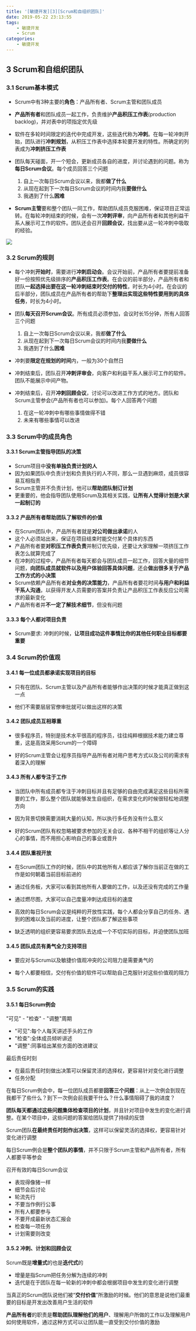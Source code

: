 ```yaml
---
title: '[敏捷开发][3][Scrum和自组织团队]'
date: 2019-05-22 23:13:55
tags:
    - 敏捷开发
    - Scrum
categories:
    - 敏捷开发
---
```

## 3 Scrum和自组织团队

### 3.1 Scrum基本模式

- Scrum中有3种主要的**角色**：产品所有者、Scrum主管和团队成员

- **产品所有者**和团队成员一起工作，负责维护**产品积压工作表**(production backlog)，并对表中的项指定优先级

- 软件在多轮时间限定的迭代中完成开发，这些迭代称为**冲刺**。在每一轮冲刺开始，团队进行**冲刺规划**，从积压工作表中选择本轮要开发的特性。所确定的列表成为**冲刺挤压工作表**

- 团队每天碰面，开一个短会，更新成员各自的进度，并讨论遇到的问题。称为**每日Scrum会议**。每个成员回答三个问题
    1. 自上一次每日Scrum会议以来，我都**做了什么**
    2. 从现在起到下一次每日Scrum会议的时间内我**要做什么**
    3. 我遇到了什么**困难**

- **Scrum主管**要和整个团队一同工作，帮助团队成员克服困难，保证项目正常运转。在每轮冲刺结束的时候，会有一次**冲刺评审**，向产品所有者和其他利益干系人展示可工作的软件。团队还会召开**回顾会议**，找出要从这一轮冲刺中吸取的经验。

![](敏捷开发-3-Scrum和自组织团队/0520_0.jpg)

### 3.2 Scrum的规则

- 每个冲刺**开始时**，需要进行**冲刺启动会**。会议开始前，产品所有者要提前准备好一份按照优先级排序的**产品积压工作表**。在会议的前半部分，产品所有者和团队**一起选择出要在这一轮冲刺结束时交付的特性**，时长为4小时。在会议的后半部分，团队成员在产品所有者的帮助下**整理出实现这些特性要用到的具体任务**，时长为4小时。

- 团队**每天召开Scrum会议**。所有成员必须参加，会议时长15分钟，所有人回答三个问题
    1. 自上一次每日Scrum会议以来，我都**做了什么**
    2. 从现在起到下一次每日Scrum会议的时间内我**要做什么**
    3. 我遇到了什么**困难**

- 冲刺要**限定在规划的时间**内，一般为30个自然日

- 冲刺结束后，团队召开**冲刺评审会**，向客户和利益干系人展示可工作的软件。团队不能展示中间产物。

- 冲刺结束后，召开**冲刺回顾会议**，讨论可以改进工作方式的地方。团队和Scrum主管参会(产品所有者也可以参加)。每个人回答两个问题
    1. 在这一轮冲刺中有哪些事情做得不错
    2. 未来有哪些事情可以改进

### 3.3 Scrum中的成员角色

#### 3.3.1 Scrum主管指导团队的决策

- Scrum项目中**没有单独负责计划的人**
- 因为如果团队中负责计划和负责执行的人不同，那么一旦遇到麻烦，成员很容易互相指责
- Scrum主管并不负责计划，他可以**帮助团队制订计划**
- 更重要的，他会指导团队使用Scrum及其相关实践，**让所有人觉得计划是大家一起制订的**

#### 3.3.2 产品所有者帮助团队了解软件的价值

- 在Scrum团队中，产品所有者就是**对公司做出承诺**的人
- 这个人必须站出来，保证在项目结束时能交付某个具体的东西
- 产品所有者要**对积压工作表负责**并制订优先级，还要让大家理解一项挤压工作表怎么就算完成了
- 在冲刺的过程中，产品所有者每天都会与团队成员一起工作，回答大量的细节问题，**向团队成员就软件以及用户体验回答具体问题**，还会**做出很多关于产品工作方式的小决策**
- Scrum依赖产品所有者**对业务的决策能力**，产品所有者要花时间**与用户和利益干系人沟通**，以获得开发人员需要的答案并负责让产品积压工作表反应公司需求的最新变化
- 产品所有者并**不一定了解技术细节**，但没有问题

#### 3.3.3 每个人都对项目负责

- Scrum要求: 冲刺的时候，**让项目成功这件事情比你的其他任何职业目标都要重要**

### 3.4 Scrum的价值观

#### 3.4.1 每一位成员都承诺实现项目的目标

- 只有在团队、Scrum主管以及产品所有者能够作出决策的时候才能真正做到这一点

- 他们不需要层层官僚审批就可以做出这样的决策

#### 3.4.2 团队成员互相尊重

- 很多程序员，特别是技术水平很高的程序员，往往纯粹根据技术能力建立尊重，这是高效采用Scrum的一个障碍

- 好的Scrum主管会让程序员指导产品所有者对用户思考方式以及公司的需求有着深入的理解

#### 3.4.3 所有人都专注于工作

- 当团队中所有成员都专注于冲刺目标并且有足够的自由完成满足这些目标所需要的工作，那么整个团队就能够发生自组织，在需求变化的时候很轻松地调整方向

- 因为背景切换需要消耗大量的认知，所以执行多任务没有什么意义

- 好的Scrum团队有权忽略被要求参加的无关会议、各种不相干的组织等让人分心的事情，而不用担心影响自己的事业或晋升

#### 3.4.4 团队重视开放

- 在Scrum团队工作的时候，团队中的其他所有人都应该了解你当前正在做的工作是如何朝着当前目标前进的

- 通过任务板，大家可以看到其他所有人要做的工作，以及还没有完成的工作量

- 通过燃尽图，大家可以自己度量冲刺达成目标的速度

- 高效的每日Scrum会议是纯粹的开放性实践，每个人都会分享自己的任务、遇到的困难以及当前的进度，让整个团队都了解这些事项

- 缺乏透明的组织更容易要求团队去达成一个不切实际的目标，并迫使团队加班

#### 3.4.5 团队成员有勇气全力支持项目

- 要应对与Scrum以及敏捷价值观冲突的公司阻力是需要勇气的

- 每个人都要相信，交付有价值的软件可以帮助自己克服针对这些价值观的阻力

### 3.5 Scrum的实践

#### 3.5.1 每日Scrum例会

"可见" - "检查" - "调整"周期

- "可见":每个人每天讲述手头的工作
- "检查":全体成员倾听讲述
- "调整":同事给出某些方面的改进建议

最后责任时刻

- 在最后责任时刻做出决策可以保留灵活的选择权，更容易针对变化进行调整
- 任务分配


在每日Scrum例会中，每一位团队成员都要**回答三个问题**：从上一次例会到现在我都干了些什么？到下一次例会前我要干什么？什么事情阻碍了我的进度？

**团队每天都通过这些问题集体检查项目的计划**，并且针对项目中发生的变化进行调整。在某个项目中，这些问题的答案给团队提供了持续的反馈

Scrum团队**在最终责任时刻作出决策**，这样可以保留灵活的选择权，更容易针对变化进行调整

每日Scrum例会是**整个团队的事情**，并不只限于Scrum主管和产品所有者，所有人都要平等参会

召开有效的每日Scrum会议
- 表现得像猪一样
- 细节会后讨论
- 轮流先行
- 不要当作例行公事
- 所有人都要参与
- 不要开成最新状态汇报会
- 检查每一项任务
- 计划需要则改变

#### 3.5.2 冲刺、计划和回顾会议

Scrum既是**增量式**的也是**迭代式**的
- 增量是指Scrum把任务分解为连续的冲刺
- 迭代是在于团队在每一轮新的冲刺中都会根据项目中发生的变化进行调整

当真正的Scrum团队说他们被“**交付价值**”所激励的时候。他们的意思是说他们最重要的目标是开发出改善用户生活的软件

**产品所有者**的职责是**帮助团队理解他们的用户**、理解用户所做的工作以及理解用户如何使用软件，通过这种方式可以让团队能一直受到交付价值的激励
